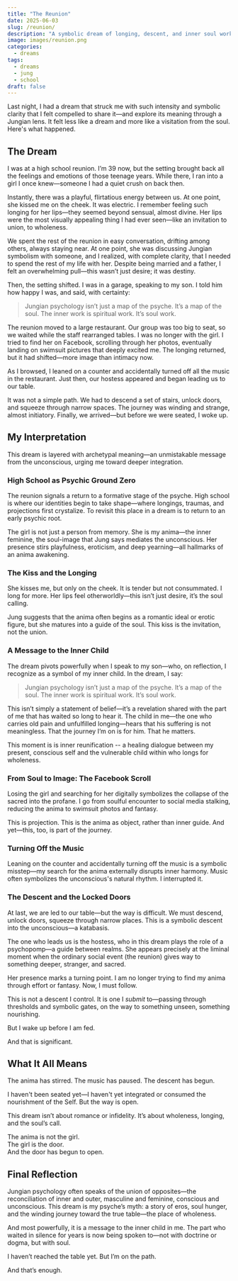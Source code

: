 ```yaml
---
title: "The Reunion"
date: 2025-06-03
slug: /reunion/
description: "A symbolic dream of longing, descent, and inner soul work, interpreted through a Jungian lens"
image: images/reunion.png
categories:
  - dreams
tags:
  - dreams
  - jung
  - school
draft: false
---
```



Last night, I had a dream that struck me with such intensity and symbolic clarity that I felt compelled to share it—and explore its meaning through a Jungian lens. It felt less like a dream and more like a visitation from the soul. Here's what happened.

## The Dream

I was at a high school reunion. I’m 39 now, but the setting brought back all the feelings and emotions of those teenage years. While there, I ran into a girl I once knew—someone I had a quiet crush on back then.

Instantly, there was a playful, flirtatious energy between us. At one point, she kissed me on the cheek. It was electric. I remember feeling such longing for her lips—they seemed beyond sensual, almost divine. Her lips were the most visually appealing thing I had ever seen—like an invitation to union, to wholeness.

We spent the rest of the reunion in easy conversation, drifting among others, always staying near. At one point, she was discussing Jungian symbolism with someone, and I realized, with complete clarity, that I needed to spend the rest of my life with her. Despite being married and a father, I felt an overwhelming pull—this wasn’t just desire; it was destiny.

Then, the setting shifted. I was in a garage, speaking to my son. I told him how happy I was, and said, with certainty:

> Jungian psychology isn’t just a map of the psyche. It’s a map of the soul. The inner work is spiritual work. It’s soul work.

The reunion moved to a large restaurant. Our group was too big to seat, so we waited while the staff rearranged tables. I was no longer with the girl. I tried to find her on Facebook, scrolling through her photos, eventually landing on swimsuit pictures that deeply excited me. The longing returned, but it had shifted—more image than intimacy now.

As I browsed, I leaned on a counter and accidentally turned off all the music in the restaurant. Just then, our hostess appeared and began leading us to our table.

It was not a simple path. We had to descend a set of stairs, unlock doors, and squeeze through narrow spaces. The journey was winding and strange, almost initiatory. Finally, we arrived—but before we were seated, I woke up.

## My Interpretation

This dream is layered with archetypal meaning—an unmistakable message from the unconscious, urging me toward deeper integration.

### High School as Psychic Ground Zero

The reunion signals a return to a formative stage of the psyche. High school is where our identities begin to take shape—where longings, traumas, and projections first crystalize. To revisit this place in a dream is to return to an early psychic root.

The girl is not just a person from memory. She is my anima—the inner feminine, the soul-image that Jung says mediates the unconscious. Her presence stirs playfulness, eroticism, and deep yearning—all hallmarks of an anima awakening.

### The Kiss and the Longing

She kisses me, but only on the cheek. It is tender but not consummated. I long for more. Her lips feel otherworldly—this isn’t just desire, it’s the soul calling.

Jung suggests that the anima often begins as a romantic ideal or erotic figure, but she matures into a guide of the soul. This kiss is the invitation, not the union.

### A Message to the Inner Child

The dream pivots powerfully when I speak to my son—who, on reflection, I recognize as a symbol of my inner child. In the dream, I say:

> Jungian psychology isn’t just a map of the psyche. It’s a map of the soul. The inner work is spiritual work. It’s soul work.

This isn’t simply a statement of belief—it’s a revelation shared with the part of me that has waited so long to hear it. The child in me—the one who carries old pain and unfulfilled longing—hears that his suffering is not meaningless. That the journey I’m on is for him. That he matters.

This moment is is inner reunification -- a healing dialogue between my present, conscious self and the vulnerable child within who longs for wholeness.

### From Soul to Image: The Facebook Scroll

Losing the girl and searching for her digitally symbolizes the collapse of the sacred into the profane. I go from soulful encounter to social media stalking, reducing the anima to swimsuit photos and fantasy.

This is projection. This is the anima as object, rather than inner guide. And yet—this, too, is part of the journey.

### Turning Off the Music

Leaning on the counter and accidentally turning off the music is a symbolic misstep—my search for the anima externally disrupts inner harmony. Music often symbolizes the unconscious's natural rhythm. I interrupted it.

### The Descent and the Locked Doors

At last, we are led to our table—but the way is difficult. We must descend, unlock doors, squeeze through narrow places. This is a symbolic descent into the unconscious—a katabasis.

The one who leads us is the hostess, who in this dream plays the role of a psychopomp—a guide between realms. She appears precisely at the liminal moment when the ordinary social event (the reunion) gives way to something deeper, stranger, and sacred.

Her presence marks a turning point. I am no longer trying to find my anima through effort or fantasy. Now, I must follow.

This is not a descent I control. It is one I *submit* to—passing through thresholds and symbolic gates, on the way to something unseen, something nourishing.

But I wake up before I am fed.

And that is significant.

## What It All Means

The anima has stirred. The music has paused. The descent has begun.

I haven't been seated yet—I haven't yet integrated or consumed the nourishment of the Self. But the way is open.

This dream isn’t about romance or infidelity. It’s about wholeness, longing, and the soul’s call.

The anima is not the girl.  
The girl is the door.  
And the door has begun to open.

## Final Reflection

Jungian psychology often speaks of the union of opposites—the reconciliation of inner and outer, masculine and feminine, conscious and unconscious. This dream is my psyche’s myth: a story of eros, soul hunger, and the winding journey toward the true table—the place of wholeness.

And most powerfully, it is a message to the inner child in me. The part who waited in silence for years is now being spoken to—not with doctrine or dogma, but with soul.

I haven’t reached the table yet. But I’m on the path.

And that’s enough.

